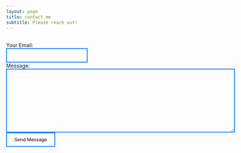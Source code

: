 ```yaml
---
layout: page
title: contact me
subtitle: Please reach out!
---
```


<style>
  .border-text {
  background-color: transparent;
  border: 2px solid #007bff;
  padding: 10px 20px;
  outline: none; 
}

.border-button {
  background-color: transparent;
  border: 2px solid #007bff;
  padding: 10px 20px;
  cursor: pointer;
  outline: none; 
}

.border-button:hover {
  background-color: #007bff;
  color: white;
}
</style>

<div class="container">
    <form action="https://formspree.io/f/mldpdljn" method="POST">
        <div class="form-group">
            <br><label for="email">Your Email:</label>
            <br><input type="email" id="email" name="email" class="border-text" required>
        </div>
        <div class="form-group">
            <label for="message">Message:</label>
            <br><textarea id="message" name="message" class="border-text" rows="10" cols="70" required></textarea>
        </div>
        <button type="submit" class="border-button">Send Message</button>
    </form>
</div>